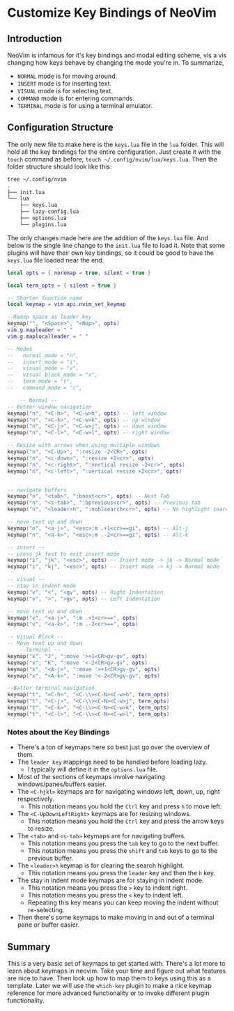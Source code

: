 # Customize Key Bindings of NeoVim

## Introduction

NeoVim is infamous for it's key bindings and modal editing scheme,
vis a vis changing how keys behave by changing the mode you're in.
To summarize,

* `NORMAL` mode is for moving around.
* `INSERT` mode is for inserting text.
* `VISUAL` mode is for selecting text.
* `COMMAND` mode is for entering commands.
* `TERMINAL` mode is for using a terminal emulator.

## Configuration Structure

The only new file to make here is the `keys.lua` file in the `lua` folder.
This will hold all the key bindings for the entire configuration.
Just create it with the `touch` command as before,
`touch ~/.config/nvim/lua/keys.lua`.
Then the folder structure should look like this:

```sh
tree ~/.config/nvim
.
├── init.lua
└── lua
    ├── keys.lua
    ├── lazy-config.lua
    ├── options.lua
    └── plugins.lua
```

The only changes made here are the addition of the `keys.lua` file.
And below is the single line change to the `init.lua` file to load it.
Note that some plugins will have their own key bindings,
so it could be good to have the `keys.lua` file loaded near the end.

```lua
local opts = { noremap = true, silent = true }

local term_opts = { silent = true }

-- Shorten function name
local keymap = vim.api.nvim_set_keymap

--Remap space as leader key
keymap("", "<Space>", "<Nop>", opts)
vim.g.mapleader = " "
vim.g.maplocalleader = " "

-- Modes
--   normal_mode = "n",
--   insert_mode = "i",
--   visual_mode = "v",
--   visual_block_mode = "x",
--   term_mode = "t",
--   command_mode = "c",

    -- Normal --
-- Better window navigation
keymap("n", "<C-h>", "<C-w>h", opts) -- left window
keymap("n", "<C-k>", "<C-w>k", opts) -- up window
keymap("n", "<C-j>", "<C-w>j", opts) -- down window
keymap("n", "<C-l>", "<C-w>l", opts) -- right window

-- Resize with arrows when using multiple windows
keymap("n", "<C-Up>", ":resize -2<CR>", opts)
keymap("n", "<c-down>", ":resize +2<cr>", opts)
keymap("n", "<c-right>", ":vertical resize -2<cr>", opts)
keymap("n", "<c-left>", ":vertical resize +2<cr>", opts)


-- navigate buffers
keymap("n", "<tab>", ":bnext<cr>", opts) -- Next Tab 
keymap("n", "<s-tab>", ":bprevious<cr>", opts) -- Previous tab
keymap("n", "<leader>h", ":nohlsearch<cr>", opts) -- No highlight search

-- move text up and down
keymap("n", "<a-j>", "<esc>:m .+1<cr>==gi", opts) -- Alt-j 
keymap("n", "<a-k>", "<esc>:m .-2<cr>==gi", opts) -- Alt-k

-- insert --
-- press jk fast to exit insert mode 
keymap("i", "jk", "<esc>", opts) -- Insert mode -> jk -> Normal mode
keymap("i", "kj", "<esc>", opts) -- Insert mode -> kj -> Normal mode

-- visual --
-- stay in indent mode
keymap("v", "<", "<gv", opts) -- Right Indentation
keymap("v", ">", ">gv", opts) -- Left Indentation

-- move text up and down
keymap("v", "<a-j>", ":m .+1<cr>==", opts)
keymap("v", "<a-k>", ":m .-2<cr>==", opts)

-- Visual Block --
-- Move text up and down
    --Terminal --
keymap("x", "J", ":move '>+1<CR>gv-gv", opts)
keymap("x", "K", ":move '<-2<CR>gv-gv", opts)
keymap("x", "<A-j>", ":move '>+1<CR>gv-gv", opts)
keymap("x", "<A-k>", ":move '<-2<CR>gv-gv", opts)

--Better terminal navigation
keymap("t", "<C-h>", "<C-\\><C-N><C-w>h", term_opts)
keymap("t", "<C-j>", "<C-\\><C-N><C-w>j", term_opts)
keymap("t", "<C-k>", "<C-\\><C-N><C-w>k", term_opts)
keymap("t", "<C-l>", "<C-\\><C-N><C-w>l", term_opts)
```

### Notes about the Key Bindings

* There's a ton of keymaps here so best just go over the overview of them.
* The `leader key` mappings need to be handled before loading lazy.
  * I typically will define it in the `options.lua` file.
* Most of the sections of keymaps involve navigating windows/panes/buffers easier.
* The `<C-hjkl>` keymaps are for navigating windows left, down, up, right respectively.
  * This notation means you hold the `Ctrl` key and press `h` to move left.
* The `<C-UpDownLeftRight>` keymaps are for resizing windows.
  * This notation means you hold the `Ctrl` key and press the arrow keys to resize.
* The `<tab>` and `<s-tab>` keymaps are for navigating buffers.
  * This notation means you press the `tab` key to go to the next buffer.
  * This notation means you press the `shift` and `tab` keys to go to the previous buffer.
* The `<leader>h` keymap is for clearing the search highlight.
  * This notation means you press the `leader` key and then the `h` key.
* The stay in indent mode keymaps are for staying in indent mode.
  * This notation means you press the `>` key to indent right.
  * This notation means you press the `<` key to indent left.
  * Repeating this key means you can keep moving the indent without re-selecting.
* Then there's some keymaps to make moving in and out of
  a terminal pane or buffer easier.

## Summary

This is a very basic set of keymaps to get started with.
There's a lot more to learn about keymaps in neovim.
Take your time and figure out what features are nice to have.
Then look up how to map them to keys using this as a template.
Later we will use the `which-key` plugin to make a nice keymap reference for
more advanced functionality or to invoke different plugin functionality.
